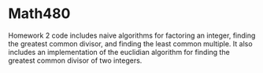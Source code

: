 Math480
=======

Homework 2 code includes naive algorithms for factoring an integer, finding the greatest common divisor, and finding the least common multiple. It also includes an implementation of the euclidian algorithm for finding the greatest common divisor of two integers.
